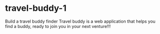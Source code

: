 # travel-buddy-1
Build a travel buddy finder
Travel buddy is a web application that helps you find a buddy, ready to join you in your next venture!!!

